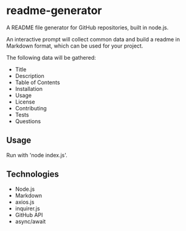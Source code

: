 # readme-generator
A README file generator for GitHub repositories, built in node.js.

An interactive prompt will collect common data and build a readme in Markdown format, which can be used for your project.

The following data will be gathered:
  * Title
  * Description
  * Table of Contents
  * Installation
  * Usage
  * License
  * Contributing
  * Tests
  * Questions

## Usage
Run with 'node index.js'.

## Technologies
* Node.js
* Markdown
* axios.js
* inquirer.js
* GitHub API
* async/await
